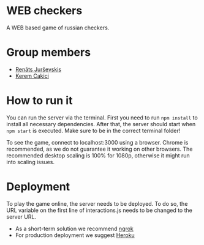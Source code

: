# WEB checkers
A WEB based game of russian checkers.

# Group members
* [Renāts Jurševskis](mailto:r.jursevskis@student.tudelft.nl)
* [Kerem Cakici](mailto:k.cakici@student.tudelft.nl)

# How to run it
You can run the server via the terminal.
First you need to run `npm install` to install all necessary dependencies.
After that, the server should start when `npm start` is executed. Make sure to be in the correct terminal folder!

To see the game, connect to localhost:3000 using a browser.
Chrome is recommended, as we do not guarantee it working on other browsers.
The recommended desktop scaling is 100% for 1080p, otherwise it might run into scaling issues.

# Deployment
To play the game online, the server needs to be deployed.
To do so, the URL variable on the first line of interactions.js needs to be changed to the server URL.
* As a short-term solution we recommend [ngrok](https://ngrok.com/)
* For production deployment we suggest [Heroku](https://devcenter.heroku.com/articles/getting-started-with-nodejs)

